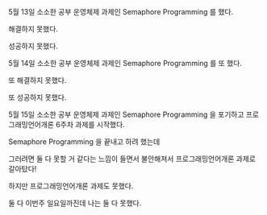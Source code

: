 5월 13일 소소한 공부
운영체제 과제인 Semaphore Programming 를 했다.

해결하지 못했다.

성공하지 못했다.


 

5월 14일 소소한 공부
운영체제 과제인 Semaphore Programming 를 또 했다.

또 해결하지 못했다.

또 성공하지 못했다.

 

5월 15일 소소한 공부
운영체제 과제인 Semaphore Programming 을 포기하고 프로그래밍언어개론 6주차 과제를 시작했다.

Semaphore Programming 을 끝내고 하려 했는데

그러려면 둘 다 못할 거 같다는 느낌이 들면서 불안해져서 프로그래밍언어개론 과제로 갈아탔다!

하지만 프로그래밍언어개론 과제도 못했다.

둘 다 이번주 일요일까진데 나는 둘 다 못했다.


